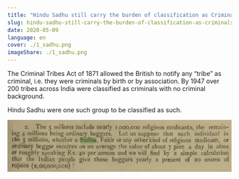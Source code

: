 ```yaml
---
title: "Hindu Sadhu still carry the burden of classification as Criminals by British"
slug: hindu-sadhu-still-carry-the-burden-of-classification-as-criminals-by-british
date: 2020-05-09
language: en
cover: ./1_sadhu.png
imageShare: ./1_sadhu.png
---
```


The Criminal Tribes Act of 1871 allowed the British to notify any “tribe” as criminal, i.e. they were criminals by birth or by association. By 1947 over 200 tribes across India were classified as criminals with no criminal background.

Hindu Sadhu were one such group to be classified as such.

![](1_sadhu.png)